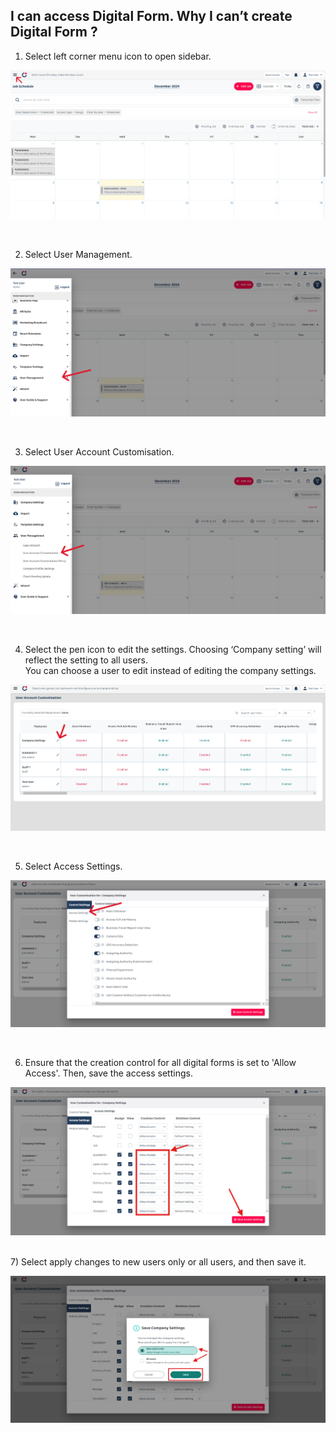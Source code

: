 ## I can access Digital Form. Why I can’t create Digital Form ?

1) Select left corner menu icon to open sidebar. <br>
<p align="center">
         <img src="img2/Cant_Create_DF_Step_1.png" alt="I can access Digital Form. Why I can’t create Digital Form ?">
</p><br>

2) Select User Management. <br>
<p align="center">
         <img src="img2/Cant_Create_DF_Step_3.png" alt="I can access Digital Form. Why I can’t create Digital Form ?">
</p><br>

3) Select User Account Customisation. <br>
<p align="center">
         <img src="img2/Cant_Create_DF_Step_4.png" alt="I can access Digital Form. Why I can’t create Digital Form ?">
</p><br>

4) Select the pen icon to edit the settings. Choosing ‘Company setting’ will reflect the setting to all users. <br>
You can choose a user to edit instead of editing the company settings. <br>
<p align="center">
         <img src="img2/Cant_Create_DF_Step_5.png" alt="I can access Digital Form. Why I can’t create Digital Form ?">
</p><br>

5) Select Access Settings. <br>
<p align="center">
         <img src="img2/Cant_Create_DF_Step_6.png" alt="I can access Digital Form. Why I can’t create Digital Form ?">
</p><br>

6) Ensure that the creation control for all digital forms is set to 'Allow Access'. Then, save the access settings. <br>
<p align="center">
         <img src="img2/Cant_Create_DF_Step_8.png" alt="I can access Digital Form. Why I can’t create Digital Form ?">
</p><br>
7) Select apply changes to new users only or all users, and then save it. <br>
<p align="center">
         <img src="img2/Cant_Create_DF_Step_9.png" alt="I can access Digital Form. Why I can’t create Digital Form ?">
</p><br>

